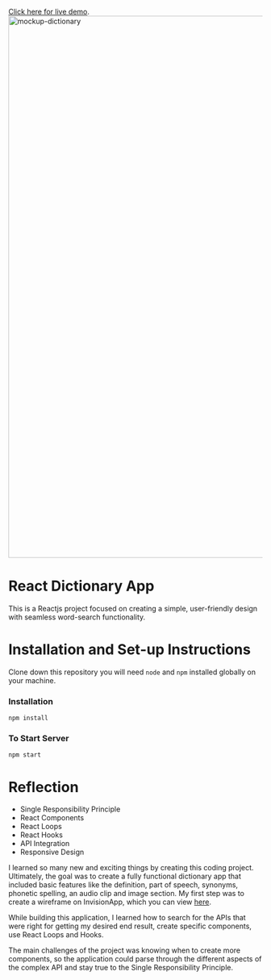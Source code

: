 [Click here for live demo](https://khanvenience.netlify.app/).
<img width="1075" alt="mockup-dictionary" src="https://user-images.githubusercontent.com/92318870/187882324-76076247-53c0-4c4e-95e6-dd61168d1f64.png">

# React Dictionary App

This is a Reactjs project focused on creating a simple, user-friendly design with seamless word-search functionality.

# Installation and Set-up Instructions

Clone down this repository you will need `node` and `npm` installed globally on your machine.

### Installation
`npm install`

### To Start Server
`npm start`

# Reflection

- Single Responsibility Principle
- React Components
- React Loops
- React Hooks
- API Integration
- Responsive Design

I learned so many new  and exciting things by creating this coding project. Ultimately, the goal was to create a fully functional dictionary app that included basic features like the definition, part of speech, synonyms, phonetic spelling, an audio clip and image section. My first step was to create a wireframe on InvisionApp, which you can view [here](https://zahrakhan224337.invisionapp.com/freehand/Untitled-Zlht5rTAq?dsid_h=6ef47684a2308cfea0d05547ab374bf25e580b1f9db89a2dfa3fbc3320f5166d&uid_h=9c5d13a3886cde3be387b73a5c16f7678dc7a4479e5091a82f314e8b304b5d21).

While building this application, I learned how to search for the APIs that were right for getting my desired end result, create specific components, use React Loops and Hooks.

The main challenges of the project was knowing when to create more components, so the application could parse through the different aspects of the complex API and stay true to the Single Responsibility Principle.

